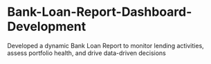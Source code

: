 # Bank-Loan-Report-Dashboard-Development
Developed a dynamic Bank Loan Report to monitor lending activities, assess portfolio health, and drive data-driven decisions
